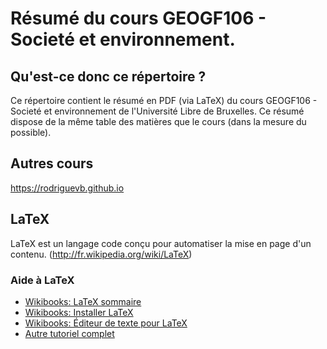 # Résumé du cours GEOGF106 - Societé et environnement.

## Qu'est-ce donc ce répertoire ?
Ce répertoire contient le résumé en PDF (via LaTeX) du cours GEOGF106 - Societé et environnement de l'Université Libre de Bruxelles. Ce résumé dispose de la même table des matières que le cours (dans la mesure du possible).

## Autres cours
https://rodriguevb.github.io

## LaTeX
LaTeX est un langage code conçu pour automatiser la mise en page d'un contenu. (http://fr.wikipedia.org/wiki/LaTeX)

### Aide à LaTeX
* [Wikibooks: LaTeX sommaire](http://fr.wikibooks.org/wiki/LaTeX)
* [Wikibooks: Installer LaTeX](http://fr.wikibooks.org/wiki/LaTeX/Installer_LaTeX)
* [Wikibooks: Éditeur de texte pour LaTeX](http://fr.wikibooks.org/wiki/LaTeX/Installer_LaTeX#Choisir_un_.C3.A9diteur_de_texte)
* [Autre tutoriel complet](http://www.ukonline.be/programmation/latex/tutoriel/index.php)
